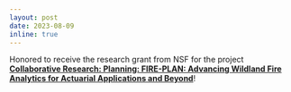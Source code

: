 ```yaml
---
layout: post
date: 2023-08-09
inline: true
---
```


Honored to receive the research grant from NSF for the project **[Collaborative Research: Planning: FIRE-PLAN: Advancing Wildland Fire Analytics for Actuarial Applications and Beyond](https://www.nsf.gov/awardsearch/showAward?AWD_ID=2335846&HistoricalAwards=false)**!
